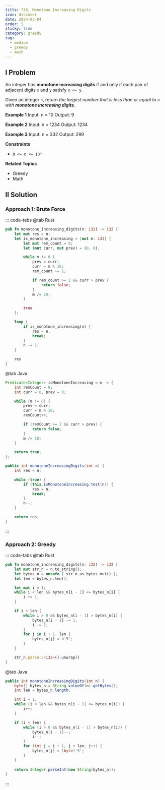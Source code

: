 ```yaml
---
title: 738, Monotone Increasing Digits
icon: discover
date: 2024-03-04
order: 5
sticky: true
category: greedy
tag: 
  - medium
  - greedy
  - math
---
```


## I Problem
An integer has **monotone increasing digits** if and only if each pair of adjacent digits `x` and `y` satisfy `x <= y`.

Given an integer `n`, return *the largest number that is less than or equal to `n` with **monotone increasing digits***.

**Example 1**
Input: n = 10
Output: 9

**Example 2**
Input: n = 1234
Output: 1234

**Example 3**
Input: n = 332
Output: 299

**Constraints**
- `0 <= n <= 10⁹`

**Related Topics**
- Greedy
- Math


## II Solution
### Approach 1: Brute Force
::: code-tabs
@tab Rust
```rust
pub fn monotone_increasing_digits(n: i32) -> i32 {
    let mut res = n;
    let is_monotone_increasing = |mut m: i32| {
        let mut rem_count = 0;
        let (mut curr, mut prev) = (0, 0);

        while m != 0 {
            prev = curr;
            curr = m % 10;
            rem_count += 1;

            if rem_count >= 2 && curr > prev {
                return false;
            }
            m /= 10;
        }

        true
    };

    loop {
        if is_monotone_increasing(n) {
            res = n;
            break;
        }
        n -= 1;
    }

    res
}
```

@tab Java
```java
Predicate<Integer> isMonotoneIncreasing = m -> {
    int remCount = 0;
    int curr = 0, prev = 0;

    while (m != 0) {
        prev = curr;
        curr = m % 10;
        remCount++;

        if (remCount >= 2 && curr > prev) {
            return false;
        }
        m /= 10;
    }

    return true;
};

public int monotoneIncreasingDigits(int n) {
    int res = n;

    while (true) {
        if (this.isMonotoneIncreasing.test(n)) {
            res = n;
            break;
        }
        n--;
    }

    return res;
}
```
:::

### Approach 2: Greedy
::: code-tabs
@tab Rust
```rust
pub fn monotone_increasing_digits(n: i32) -> i32 {
    let mut str_n = n.to_string();
    let bytes_n = unsafe { str_n.as_bytes_mut() };
    let len = bytes_n.len();

    let mut i = 1;
    while i < len && bytes_n[i - 1] <= bytes_n[i] {
        i += 1;
    }

    if i < len {
        while i > 0 && bytes_n[i - 1] > bytes_n[i] {
            bytes_n[i - 1] -= 1;
            i -= 1;
        }
        for j in i + 1..len {
            bytes_n[j] = b'9';
        }
    }

    str_n.parse::<i32>().unwrap()
}
```

@tab Java
```java
public int monotoneIncreasingDigits(int n) {
    byte[] bytes_n = String.valueOf(n).getBytes();
    int len = bytes_n.length;

    int i = 1;
    while (i < len && bytes_n[i - 1] <= bytes_n[i]) {
        i++;
    }

    if (i < len) {
        while (i > 0 && bytes_n[i - 1] > bytes_n[i]) {
            bytes_n[i - 1]--;
            i--;
        }
        for (int j = i + 1; j < len; j++) {
            bytes_n[j] = (byte)'9';
        }
    }
    
    return Integer.parseInt(new String(bytes_n));
}
```
:::